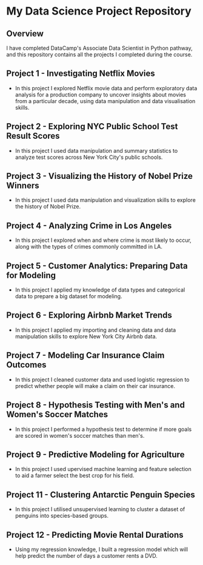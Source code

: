 # My Data Science Project Repository

## Overview
I have completed DataCamp's Associate Data Scientist in Python pathway, and this repository contains all the projects I completed during the course.

## Project 1 - Investigating Netflix Movies
- In this project I explored Netflix movie data and perform exploratory data analysis for a production company to uncover insights about movies from a particular decade, using data manipulation and data visualisation skills.

## Project 2 - Exploring NYC Public School Test Result Scores
- In this project I used data manipulation and summary statistics to analyze test scores across New York City's public schools.

## Project 3 - Visualizing the History of Nobel Prize Winners
- In this project I used data manipulation and visualization skills to explore the history of Nobel Prize.

## Project 4 - Analyzing Crime in Los Angeles
- In this project I explored when and where crime is most likely to occur, along with the types of crimes commonly committed in LA.

## Project 5 - Customer Analytics: Preparing Data for Modeling
- In this project I applied my knowledge of data types and categorical data to prepare a big dataset for modeling.

## Project 6 - Exploring Airbnb Market Trends
- In this project I applied my importing and cleaning data and data manipulation skills to explore New York City Airbnb data.

## Project 7 - Modeling Car Insurance Claim Outcomes
- In this project I cleaned customer data and used logistic regression to predict whether people will make a claim on their car insurance.

## Project 8 - Hypothesis Testing with Men's and Women's Soccer Matches
- In this project I performed a hypothesis test to determine if more goals are scored in women's soccer matches than men's.

## Project 9 - Predictive Modeling for Agriculture
- In this project I used upervised machine learning and feature selection to aid a farmer select the best crop for his field.

## Project 11 - Clustering Antarctic Penguin Species
- In this project I utilised unsupervised learning to cluster a dataset of penguins into species-based groups.

## Project 12 - Predicting Movie Rental Durations
- Using my regression knowledge, I built a regression model which will help predict the number of days a customer rents a DVD. 
